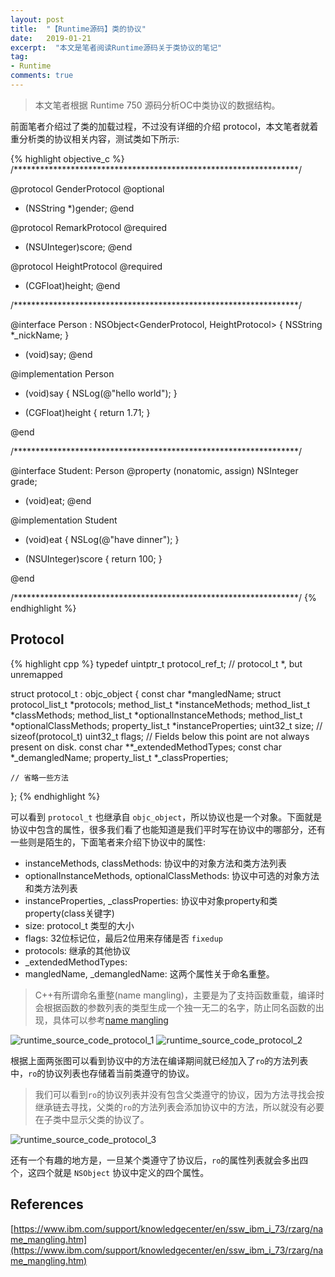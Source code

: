 ```yaml
---
layout: post
title:  "【Runtime源码】类的协议"
date:   2019-01-21
excerpt:  "本文是笔者阅读Runtime源码关于类协议的笔记"
tag:
- Runtime
comments: true
---
```


> 本文笔者根据 Runtime 750 源码分析OC中类协议的数据结构。

前面笔者介绍过了类的加载过程，不过没有详细的介绍 protocol，本文笔者就着重分析类的协议相关内容，测试类如下所示:

{% highlight objective_c %}
/*****************************************************************/

@protocol GenderProtocol <NSObject>
@optional
- (NSString *)gender;
@end

@protocol RemarkProtocol <NSObject>
@required
- (NSUInteger)score;
@end

@protocol HeightProtocol <NSObject>
@required
- (CGFloat)height;
@end

/*****************************************************************/

@interface Person : NSObject<GenderProtocol, HeightProtocol> {
    NSString *_nickName;
}

- (void)say;
@end

@implementation Person
- (void)say {
    NSLog(@"hello world");
}

- (CGFloat)height {
    return 1.71;
}

@end

/*****************************************************************/

@interface Student: Person<RemarkProtocol>
@property (nonatomic, assign) NSInteger grade;

- (void)eat;
@end

@implementation Student

- (void)eat {
    NSLog(@"have dinner");
}

- (NSUInteger)score {
    return 100;
}

@end

/*****************************************************************/
{% endhighlight %}

## Protocol

{% highlight cpp %}
typedef uintptr_t protocol_ref_t;  // protocol_t *, but unremapped

struct protocol_t : objc_object {
    const char *mangledName;
    struct protocol_list_t *protocols;
    method_list_t *instanceMethods;
    method_list_t *classMethods;
    method_list_t *optionalInstanceMethods;
    method_list_t *optionalClassMethods;
    property_list_t *instanceProperties;
    uint32_t size;   // sizeof(protocol_t)
    uint32_t flags;
    // Fields below this point are not always present on disk.
    const char **_extendedMethodTypes;
    const char *_demangledName;
    property_list_t *_classProperties;

    // 省略一些方法
};
{% endhighlight %}

可以看到 `protocol_t` 也继承自 `objc_object`，所以协议也是一个对象。下面就是协议中包含的属性，很多我们看了也能知道是我们平时写在协议中的哪部分，还有一些则是陌生的，下面笔者来介绍下协议中的属性:

- instanceMethods, classMethods: 协议中的对象方法和类方法列表
- optionalInstanceMethods, optionalClassMethods: 协议中可选的对象方法和类方法列表
- instanceProperties, _classProperties: 协议中对象property和类property(class关键字)
- size: protocol_t 类型的大小
- flags: 32位标记位，最后2位用来存储是否 `fixedup`
- protocols: 继承的其他协议
- _extendedMethodTypes:
- mangledName, _demangledName: 这两个属性关于命名重整。

> C++有所谓命名重整(name mangling)，主要是为了支持函数重载，编译时会根据函数的参数列表的类型生成一个独一无二的名字，防止同名函数的出现，具体可以参考[name mangling](https://www.ibm.com/support/knowledgecenter/en/ssw_ibm_i_73/rzarg/name_mangling.htm)

![runtime_source_code_protocol_1]({{site.url}}/assets/images/blog/runtime_source_code_protocol_1.png)
![runtime_source_code_protocol_2]({{site.url}}/assets/images/blog/runtime_source_code_protocol_2.png)

根据上面两张图可以看到协议中的方法在编译期间就已经加入了`ro`的方法列表中，`ro`的协议列表也存储着当前类遵守的协议。

> 我们可以看到`ro`的协议列表并没有包含父类遵守的协议，因为方法寻找会按继承链去寻找，父类的`ro`的方法列表会添加协议中的方法，所以就没有必要在子类中显示父类的协议了。

![runtime_source_code_protocol_3]({{site.url}}/assets/images/blog/runtime_source_code_protocol_3.png)

还有一个有趣的地方是，一旦某个类遵守了协议后，`ro`的属性列表就会多出四个，这四个就是 `NSObject` 协议中定义的四个属性。

## References

[https://www.ibm.com/support/knowledgecenter/en/ssw_ibm_i_73/rzarg/name_mangling.htm](https://www.ibm.com/support/knowledgecenter/en/ssw_ibm_i_73/rzarg/name_mangling.htm)